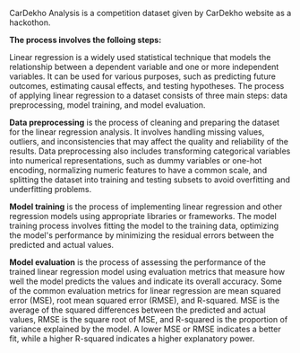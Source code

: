 CarDekho Analysis is a competition dataset given by CarDekho website  as a hackothon.

**The process involves the folloing steps:**

Linear regression is a widely used statistical technique that models the relationship between a dependent variable and one or more independent variables. 
It can be used for various purposes, such as predicting future outcomes, estimating causal effects, and testing hypotheses. 
The process of applying linear regression to a dataset consists of three main steps: data preprocessing, model training, and model evaluation.

**Data preprocessing** is the process of cleaning and preparing the dataset for the linear regression analysis. 
It involves handling missing values, outliers, and inconsistencies that may affect the quality and reliability of the results. 
Data preprocessing also includes transforming categorical variables into numerical representations, such as dummy variables or one-hot encoding, 
normalizing numeric features to have a common scale, and splitting the dataset into training and testing subsets to avoid overfitting and underfitting problems.

**Model training** is the process of implementing linear regression and other regression models using appropriate libraries or frameworks. 
The model training process involves fitting the model to the training data, optimizing the model's performance by minimizing the residual errors between the predicted and actual values. 


**Model evaluation** is the process of assessing the performance of the trained linear regression model using evaluation metrics that measure how well the model predicts the values and indicate its overall accuracy. 
Some of the common evaluation metrics for linear regression are mean squared error (MSE), root mean squared error (RMSE), and R-squared. 
MSE is the average of the squared differences between the predicted and actual values, RMSE is the square root of MSE, and R-squared is the proportion of variance explained by the model. 
A lower MSE or RMSE indicates a better fit, while a higher R-squared indicates a higher explanatory power.
